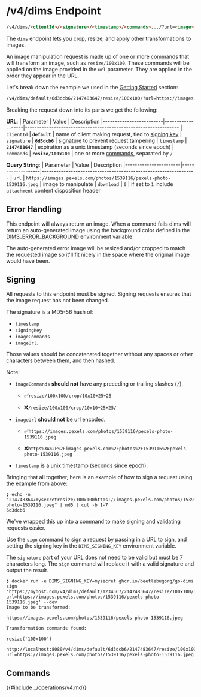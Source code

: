 # /v4/dims Endpoint

```html
/v4/dims/<clientId>/<signature>/<timestamp>/<commands>.../?url=<image>
```

The `dims` endpoint lets you crop, resize, and apply other transformations to images.

An image manipulation request is made up of one or more [commands](#commands) that will transform an image, such
as `resize/100x100`. These commands will be applied on the image provided in the
`url` parameter. They are applied in the order they appear in the URL.

Let's break down the example we used in the [Getting Started](../guide/installation.md) section:

```html
/v4/dims/default/6d3dcb6/2147483647/resize/100x100/?url=https://images.pexels.com/photos/1539116/pexels-photo-1539116.jpeg
```

Breaking the request down into its parts we get the following:

**URL**:
| Parameter               |  Value            | Description
|-------------------------|-------------------|----------------------------------------------------------------
| `clientId`              | **`default`**           | name of client making request, tied to [signing key](../configuration/signing.md)
| `signature`             | **`6d3dcb6`**           | [signature](#signing) to prevent request tampering
| `timestamp`             | **`2147483647`**        | expiration as a unix timestamp (seconds since epoch)
| `commands`              | **`resize/100x100`**    | one or more [commands](#commands), separated by `/`

**Query String**:
| Parameter             |  Value            | Description
|-----------------------|-------------------|----------------------------------------------------------------
| `url`                | `https://images.pexels.com/photos/1539116/pexels-photo-1539116.jpeg` | image to manipulate
| `download`           | `0`                | if set to `1` include `attachment` content disposition header

## Error Handling

This endpoint will always return an image.  When a command fails dims will return an auto-generated image
using the background color defined in the
[DIMS_ERROR_BACKGROUND](../configuration/other.md#dims_error_background) environment variable.

The auto-generated error image will be resized and/or cropped to match the requested image so it'll
fit nicely in the space where the original image would have been.

## Signing

All requests to this endpoint must be signed. Signing requests ensures that
the image request has not been changed.

The signature is a MD5-56 hash of:
- `timestamp`
- `signingKey`
- `imageCommands`
- `imageUrl`. 
 
Those values should be concatenated together without any spaces or other characters between them,
and then hashed.

Note:
- `imageCommands` **should not** have any preceding or trailing slashes (`/`).
  - ✅️`resize/100x100/crop/10x10+25+25`
  
  - ❌️`/resize/100x100/crop/10x10+25+25/`

- `imageUrl` **should not** be url encoded.
  - ✅️`https://images.pexels.com/photos/1539116/pexels-photo-1539116.jpeg`

  - ❌️`https%3A%2F%2Fimages.pexels.com%2Fphotos%2F1539116%2Fpexels-photo-1539116.jpeg`

- `timestamp` is a unix timestamp (seconds since epoch).

Bringing that all together, here is an example of how to sign a request using the example from above:

```shell
❯ echo -n "2147483647mysecretresize/100x100https://images.pexels.com/photos/1539116/pexels-photo-1539116.jpeg" | md5 | cut -b 1-7
6d3dcb6
```

We've wrapped this up into a command to make signing and validating requests easier. 

Use the `sign` command to sign a request by passing in a URL to sign, and setting the signing
key in the `DIMS_SIGNING_KEY` environment variable.

The `signature` part of your URL does not need to be valid but must be 7 characters long. The `sign` command will
replace it with a valid signature and output the result.

```shell
❯ docker run -e DIMS_SIGNING_KEY=mysecret ghcr.io/beetlebugorg/go-dims sign 'https://myhost.com/v4/dims/default/1234567/2147483647/resize/100x100/?url=https://images.pexels.com/photos/1539116/pexels-photo-1539116.jpeg' --dev
Image to be transformed:

https://images.pexels.com/photos/1539116/pexels-photo-1539116.jpeg

Transformation commands found:

resize('100x100')

http://localhost:8080/v4/dims/default/6d3dcb6/2147483647/resize/100x100/?url=https://images.pexels.com/photos/1539116/pexels-photo-1539116.jpeg
```

## Commands

{{#include ../operations/v4.md}}